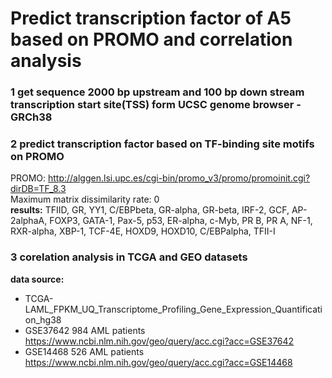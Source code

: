 Predict transcription factor of A5 based on PROMO and correlation analysis
===========

### 1 get sequence 2000 bp upstream and 100 bp down stream transcription start site(TSS) form UCSC genome browser - GRCh38

### 2 predict transcription factor based on TF-binding site motifs on PROMO
PROMO: http://alggen.lsi.upc.es/cgi-bin/promo_v3/promo/promoinit.cgi?dirDB=TF_8.3 </br>
Maximum matrix dissimilarity rate: 0 </br>
**results:**
TFIID, GR, YY1, C/EBPbeta, GR-alpha, GR-beta, IRF-2, GCF, AP-2alphaA, FOXP3, GATA-1, Pax-5, p53, ER-alpha, c-Myb, PR B, PR A, NF-1, RXR-alpha, XBP-1, TCF-4E, HOXD9, HOXD10, C/EBPalpha, TFII-I
### 3 corelation analysis in TCGA and GEO datasets
**data source:** 
- TCGA-LAML_FPKM_UQ_Transcriptome_Profiling_Gene_Expression_Quantification_hg38
- GSE37642 984 AML patients  https://www.ncbi.nlm.nih.gov/geo/query/acc.cgi?acc=GSE37642
- GSE14468 526 AML patients  https://www.ncbi.nlm.nih.gov/geo/query/acc.cgi?acc=GSE14468
```R

```
